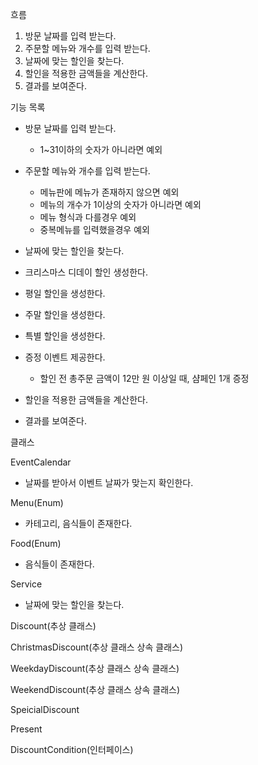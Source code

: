 흐름
1. 방문 날짜를 입력 받는다.
2. 주문할 메뉴와 개수를 입력 받는다.
3. 날짜에 맞는 할인을 찾는다.
4. 할인을 적용한 금액들을 계산한다.
5. 결과를 보여준다.

기능 목록
- 방문 날짜를 입력 받는다.
    + 1~31이하의 숫자가 아니라면 예외
  
- 주문할 메뉴와 개수를 입력 받는다.
    + 메뉴판에 메뉴가 존재하지 않으면 예외
    + 메뉴의 개수가 1이상의 숫자가 아니라면 예외
    + 메뉴 형식과 다를경우 예외
    + 중복메뉴를 입력했을경우 예외

- 날짜에 맞는 할인을 찾는다.

- 크리스마스 디데이 할인 생성한다.
- 평일 할인을 생성한다.
- 주말 할인을 생성한다.
- 특별 할인을 생성한다.
- 증정 이벤트 제공한다.
    + 할인 전 총주문 금액이 12만 원 이상일 때, 샴페인 1개 증정

- 할인을 적용한 금액들을 계산한다.
- 결과를 보여준다.


클래스

EventCalendar
- 날짜를 받아서 이벤트 날짜가 맞는지 확인한다.

Menu(Enum)
- 카테고리, 음식들이 존재한다.

Food(Enum)
- 음식들이 존재한다.

Service
- 날짜에 맞는 할인을 찾는다.

Discount(추상 클래스)

ChristmasDiscount(추상 클래스 상속 클래스)

WeekdayDiscount(추상 클래스 상속 클래스)

WeekendDiscount(추상 클래스 상속 클래스)

SpeicialDiscount

Present

DiscountCondition(인터페이스)


